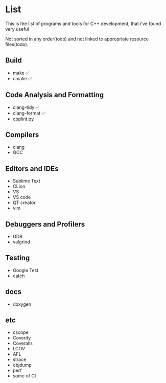 # List
This is the list of programs and tools for C++ development, 
that i've found very useful

Not sorted in any order(todo) and not linked to appropriate resource files(todo).

## Build
- make :white_check_mark:
- cmake :white_check_mark:
## Code Analysis and Formatting
- clang-tidy :white_check_mark:
- clang-format :white_check_mark:
- cpplint.py
## Compilers
- clang
- GCC
## Editors and IDEs
- Sublime Text
- CLion
- VS
- VS code
- QT creator
- vim
## Debuggers and Profilers
- GDB
- valgrind
## Testing
- Google Test
- catch
## docs
- doxygen 
## etc
- cscope
- Coverity
- Coveralls
- LCOV
- AFL
- strace
- objdump
- perf
- some of CI
